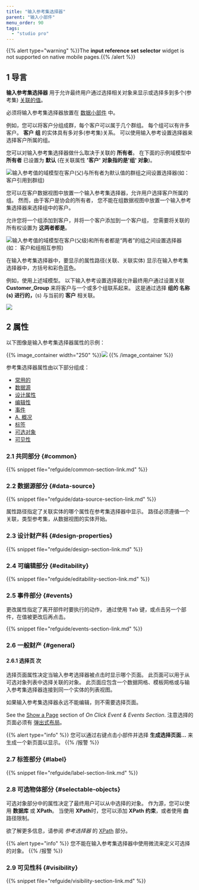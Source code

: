 ```yaml
---
title: "输入参考集选择器"
parent: "输入小部件"
menu_order: 90
tags:
  - "studio pro"
---
```


{{% alert type="warning" %}}The **input reference set selector** widget is not supported on native mobile pages.{{% /alert %}}

## 1 导言

**输入参考集选择器** 用于允许最终用户通过选择相关对象来显示或选择多到多个(参考集) [关联的值](associations)。

必须将输入参考集选择器放置在 [数据小部件](data-widgets) 中。

例如，您可以将客户分组成群，每个客户可以属于几个群组。 每个组可以有许多客户。 **客户** **组** 的实体具有多对多(参考集)关系。 可以使用输入参考设置选择器来选择客户所属的组。

您可以对输入参考集选择器做什么取决于关联的 **所有者**。 在下面的示例域模型中 **所有者** 已设置为 **默认** (在关联属性 **'客户' 对象指的是'组' 对象**)。

![输入参考值的域模型在客户(父)与所有者为默认值的群组之间设置选择器(如： 客户引用到群组)](attachments/input-reference-set-selector/domain-model-owner-default.png)

您可以在客户数据视图中放置一个输入参考集选择器，允许用户选择客户所属的组。 然而，由于客户是协会的所有者， 您不能在组数据视图中放置一个输入参考集选择器来选择组中的客户。

允许您将一个组添加到客户，并将一个客户添加到一个客户组， 您需要将关联的所有权设置为 **这两者都是**。

![输入参考值的域模型在客户(父级)和所有者都是“两者”的组之间设置选择器(如： 客户和组相互参照)](attachments/input-reference-set-selector/domain-model-owner-both.png)

在输入参考集选择器中，要显示的属性路径(关联、关联实体) 显示在输入参考集选择器中，方括号和彩色蓝色。

例如，使用上述域模型。 以下输入参考设置选择器允许最终用户通过设置关联 **Customer_Group** 来将客户与一个或多个组联系起来。 这是通过选择 **组的 **名称**(s) 进行的，**(s) 与当前的 **客户** 相关联。

![](attachments/input-reference-set-selector/input-reference-set-selector.png)

## 2 属性

以下图像是输入参考集选择器属性的示例：

{{% image_container width="250" %}}![](attachments/input-reference-set-selector/input-reference-set-selector-properties.png)
{{% /image_container %}}

参考集选择器属性由以下部分组成：

* [常用的](#common)
* [数据源](#data-source)
* [设计属性](#design-properties)
* [编辑性](#editability)
* [事件](#events)
* [A. 概况](#general)
* [标签](#label)
* [可选对象](#selectable-objects)
* [可见性](#visibility)

### 2.1 共同部分 {#common}

{{% snippet file="refguide/common-section-link.md" %}}

### 2.2 数据源部分 {#data-source}

{{% snippet file="refguide/data-source-section-link.md" %}}

属性路径指定了关联实体的哪个属性在参考集选择器中显示。 路径必须遵循一个关联，类型参考集，从数据视图的实体开始。

### 2.3 设计财产科 {#design-properties}

{{% snippet file="refguide/design-section-link.md" %}}

### 2.4 可编辑部分 {#editability}

{{% snippet file="refguide/editability-section-link.md" %}}

### 2.5 事件部分 {#events}

更改属性指定了离开部件时要执行的动作， 通过使用 <kbd>Tab</kbd> 键，或点击另一个部件，在值被更改后再点击。

{{% snippet file="refguide/events-section-link.md" %}}

### 2.6 一般财产 {#general}

#### 2.6.1 选择页 次

选择页面属性决定当输入参考选择器被点击时显示哪个页面。 此页面可以用于从可选对象列表中选择关联的对象。 此页面应包含一个数据网格、模板网格或与输入参考集选择器连接到同一个实体的列表视图。

如果输入参考集选择器永远不能编辑，则不需要选择页面。

See the [Show a Page](on-click-event#show-page) section of *On Click Event & Events Section*. 注意选择的页面必须有 [弹出式布局](layout#layout-type)。

{{% alert type="info" %}}
您可以通过右键点击小部件并选择 **生成选择页面…** 来生成一个新页面以显示。
{{% /报警 %}}

### 2.7 标签部分 {#label}

{{% snippet file="refguide/label-section-link.md" %}}

### 2.8 可选物体部分 {#selectable-objects}

可选对象部分中的属性决定了最终用户可以从中选择的对象。 作为源，您可以使用 **数据库** 或 **XPath**。 当使用 **XPath**时，您可以添加 **XPath 约束**，或者使用 **由** 路径限制。

欲了解更多信息，请参阅 *参考选择器* 的 [XPath](reference-selector#xpath-constraints) 部分。

{{% alert type="info" %}}
您不能在输入参考集选择器中使用微流来定义可选择的对象。
{{% /报警 %}}

### 2.9 可见性科 {#visibility}

{{% snippet file="refguide/visibility-section-link.md" %}}
